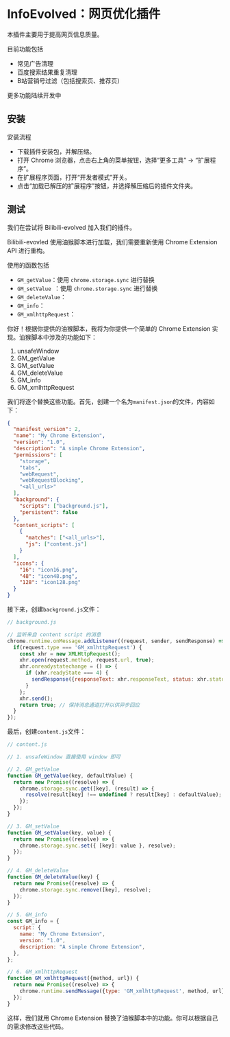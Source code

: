 # InfoEvolved：网页优化插件

本插件主要用于提高网页信息质量。

目前功能包括

- 常见广告清理
- 百度搜索结果重复清理
- B站营销号过滤（包括搜索页、推荐页）

更多功能陆续开发中

## 安装

安装流程

- 下载插件安装包，并解压缩。
- 打开 Chrome 浏览器，点击右上角的菜单按钮，选择“更多工具” -> “扩展程序”。
- 在扩展程序页面，打开“开发者模式”开关。
- 点击“加载已解压的扩展程序”按钮，并选择解压缩后的插件文件夹。

## 测试

我们在尝试将 Bilibili-evolved 加入我们的插件。

Bilibili-evovled 使用油猴脚本进行加载，我们需要重新使用 Chrome Extension API 进行重构。

使用的函数包括

- `GM_getValue`：使用 `chrome.storage.sync` 进行替换
- `GM_setValue `：使用 `chrome.storage.sync` 进行替换
- `GM_deleteValue`：
- `GM_info`：
- `GM_xmlhttpRequest`：

你好！根据你提供的油猴脚本，我将为你提供一个简单的 Chrome Extension 实现。油猴脚本中涉及的功能如下：

1. unsafeWindow
2. GM_getValue
3. GM_setValue
4. GM_deleteValue
5. GM_info
6. GM_xmlhttpRequest

我们将逐个替换这些功能。首先，创建一个名为`manifest.json`的文件，内容如下：

```json
{
  "manifest_version": 2,
  "name": "My Chrome Extension",
  "version": "1.0",
  "description": "A simple Chrome Extension",
  "permissions": [
    "storage",
    "tabs",
    "webRequest",
    "webRequestBlocking",
    "<all_urls>"
  ],
  "background": {
    "scripts": ["background.js"],
    "persistent": false
  },
  "content_scripts": [
    {
      "matches": ["<all_urls>"],
      "js": ["content.js"]
    }
  ],
  "icons": {
    "16": "icon16.png",
    "48": "icon48.png",
    "128": "icon128.png"
  }
}
```

接下来，创建`background.js`文件：

```javascript
// background.js

// 监听来自 content script 的消息
chrome.runtime.onMessage.addListener((request, sender, sendResponse) => {
  if(request.type === 'GM_xmlhttpRequest') {
    const xhr = new XMLHttpRequest();
    xhr.open(request.method, request.url, true);
    xhr.onreadystatechange = () => {
      if (xhr.readyState === 4) {
        sendResponse({responseText: xhr.responseText, status: xhr.status});
      }
    };
    xhr.send();
    return true; // 保持消息通道打开以供异步回应
  }
});
```

最后，创建`content.js`文件：

```javascript
// content.js

// 1. unsafeWindow 直接使用 window 即可

// 2. GM_getValue
function GM_getValue(key, defaultValue) {
  return new Promise((resolve) => {
    chrome.storage.sync.get([key], (result) => {
      resolve(result[key] !== undefined ? result[key] : defaultValue);
    });
  });
}

// 3. GM_setValue
function GM_setValue(key, value) {
  return new Promise((resolve) => {
    chrome.storage.sync.set({ [key]: value }, resolve);
  });
}

// 4. GM_deleteValue
function GM_deleteValue(key) {
  return new Promise((resolve) => {
    chrome.storage.sync.remove([key], resolve);
  });
}

// 5. GM_info
const GM_info = {
  script: {
    name: "My Chrome Extension",
    version: "1.0",
    description: "A simple Chrome Extension",
  },
};

// 6. GM_xmlhttpRequest
function GM_xmlhttpRequest({method, url}) {
  return new Promise((resolve) => {
    chrome.runtime.sendMessage({type: 'GM_xmlhttpRequest', method, url}, resolve);
  });
}
```

这样，我们就用 Chrome Extension 替换了油猴脚本中的功能。你可以根据自己的需求修改这些代码。